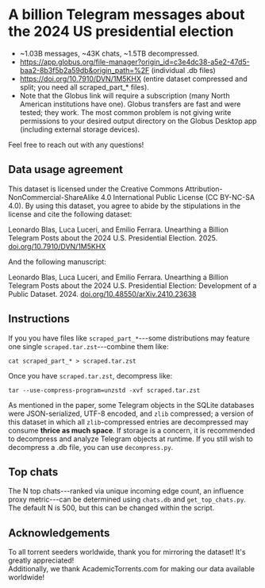 # A billion Telegram messages about the 2024 US presidential election
* ~1.03B messages, ~43K chats, ~1.5TB decompressed.
* https://app.globus.org/file-manager?origin_id=c3e4dc38-a5e2-47d5-baa2-8b3f5b2a59db&origin_path=%2F (individual .db files)
* https://doi.org/10.7910/DVN/1M5KHX (entire dataset compressed and split; you need all scraped_part_* files).
* Note that the Globus link will require a subscription (many North American institutions have one). Globus transfers are fast and were tested; they work. The most common problem is not giving write permissions to your desired output directory on the Globus Desktop app (including external storage devices).


Feel free to reach out with any questions!


## Data usage agreement
This dataset is licensed under the Creative Commons Attribution-NonCommercial-ShareAlike 4.0 International Public License (CC BY-NC-SA 4.0). By using this dataset, you agree to abide by the stipulations in the license and cite the following dataset:

Leonardo Blas, Luca Luceri, and Emilio Ferrara. Unearthing a Billion Telegram Posts about the 2024 U.S. Presidential Election. 2025. [doi.org/10.7910/DVN/1M5KHX](doi.org/10.7910/DVN/1M5KHX)

And the following manuscript:

Leonardo Blas, Luca Luceri, and Emilio Ferrara. Unearthing a Billion Telegram Posts about the 2024 U.S. Presidential Election: Development of a Public Dataset. 2024. [doi.org/10.48550/arXiv.2410.23638](doi.org/10.48550/arXiv.2410.23638)

## Instructions
If you you have files like `scraped_part_*`---some distributions may feature one single `scraped.tar.zst`---combine them like:
```
cat scraped_part_* > scraped.tar.zst
```
Once you have `scraped.tar.zst`, decompress like:
```
tar --use-compress-program=unzstd -xvf scraped.tar.zst
```

As mentioned in the paper, some Telegram objects in the SQLite databases were JSON-serialized, UTF-8 encoded, and `zlib` compressed; a version of this dataset in which all `zlib`-compressed entries are decompressed may consume **thrice as much space**. If storage is a concern, it is recommended to decompress and analyze Telegram objects at runtime. If you still wish to decompress a .db file, you can use `decompress.py`.

## Top chats
The N top chats---ranked via unique incoming edge count, an influence proxy metric---can be determined using `chats.db` and `get_top_chats.py`. The default N is 500, but this can be changed within the script.

## Acknowledgements
To all torrent seeders worldwide, thank you for mirroring the dataset! It's greatly appreciated!
<br>
Additionally, we thank AcademicTorrents.com for making our data available worldwide!
